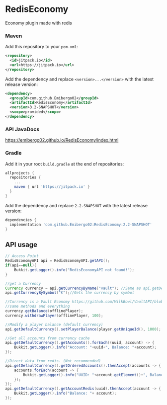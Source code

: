 # RedisEconomy
Economy plugin made with redis

### Maven
Add this repository to your `pom.xml`:
```xml
<repository>
  <id>jitpack.io</id>
  <url>https://jitpack.io</url>
</repository>  
```

Add the dependency and replace `<version>...</version>` with the latest release version:
```xml
<dependency>
  <groupId>com.github.Emibergo02</groupId>
  <artifactId>RedisEconomy</artifactId>
  <version>3.2-SNAPSHOT</version>
  <scope>provided</scope>
</dependency>
```
### API JavaDocs
https://emibergo02.github.io/RedisEconomy/index.html

### Gradle
Add it in your root `build.gradle` at the end of repositories:
```gradle
allprojects {
  repositories {
    ...
    maven { url 'https://jitpack.io' }
  }
}
```

Add the dependency and replace `2.2-SNAPSHOT` with the latest release version:
```gradle
dependencies {
  implementation 'com.github.Emibergo02:RedisEconomy:2.2-SNAPSHOT'
}
```
## API usage

```java
// Access Point
RedisEconomyAPI api = RedisEconomyAPI.getAPI();
if(api==null){
    Bukkit.getLogger().info("RedisEconomyAPI not found!");
}

//get a Currency
Currency currency = api.getCurrencyByName("vault"); //Same as api.getDefaultCurrency()
api.getCurrencyBySymbol("€");//Gets the currency by symbol

//Currency is a Vault Economy https://github.com/MilkBowl/VaultAPI/blob/master/src/main/java/net/milkbowl/vault/economy/Economy.java, 
//same methods and everything
currency.getBalance(offlinePlayer);
currency.withdrawPlayer(offlinePlayer, 100);

//Modify a player balance (default currency)
api.getDefaultCurrency().setPlayerBalance(player.getUniqueId(), 1000);

//Get all accounts from currency cache
api.getDefaultCurrency().getAccounts().forEach((uuid, account) -> {
    Bukkit.getLogger().info("Account: "+uuid+", Balance: "+account);
});

//Direct data from redis. (Not recommended)
api.getDefaultCurrency().getOrderedAccounts().thenAccept(accounts -> {
    accounts.forEach(account -> {
        Bukkit.getLogger().info("UUID: "+account.getElement()+", Balance: "+account.getScore());
    });
});
api.getDefaultCurrency().getAccountRedis(uuid).thenAccept(account -> {
    Bukkit.getLogger().info("Balance: "+ account);
});
```
